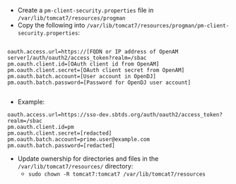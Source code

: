 * Create a `pm-client-security.properties` file in `/var/lib/tomcat7/resources/progman`
* Copy the following into `/var/lib/tomcat7/resources/progman/pm-client-security.properties`:

<div class="highlighter-rouge" style="display: inline-flex;">
<pre class="highlight">
<code>oauth.access.url=https://[<span class="placeholder">FQDN or IP address of OpenAM server</span>]/auth/oauth2/access_token?realm=/sbac
pm.oauth.client.id=[<span class="placeholder">OAuth client id from OpenAM</span>]
pm.oauth.client.secret=[<span class="placeholder">OAuth client secret from OpenAM</span>]
pm.oauth.batch.account=[<span class="placeholder">User account in OpenDJ</span>]
pm.oauth.batch.password=[<span class="placeholder">Password for OpenDJ user account</span>]</code>
</pre>
</div>

* Example:

<div class="highlighter-rouge">
<pre class="highlight">
<code>oauth.access.url=https://<span class="placeholder-example">sso-dev.sbtds.org</span>/auth/oauth2/access_token?realm=/sbac
pm.oauth.client.id=<span class="placeholder-example">pm</span>
pm.oauth.client.secret=<span class="placeholder-example">[redacted]</span>
pm.oauth.batch.account=<span class="placeholder-example">prime.user@example.com</span>
pm.oauth.batch.password=<span class="placeholder-example">[redacted]</span></code>
</pre>
</div>

* Update ownership for directories and files in the `/var/lib/tomcat7/resources/` directory:
  * `sudo chown -R tomcat7:tomcat7 /var/lib/tomcat7/resources`